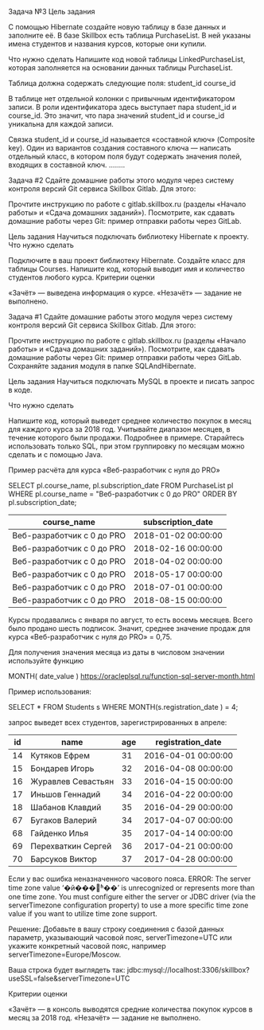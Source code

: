 Задача №3
Цель задания

С помощью Hibernate создайте новую таблицу в базе данных и заполните её.
В базе Skillbox есть таблица PurchaseList. В ней указаны имена студентов и названия курсов, которые они купили.

Что нужно сделать
Напишите код новой таблицы LinkedPurchaseList, которая заполняется на основании данных таблицы PurchaseList.

Таблица должна содержать следующие поля:
student_id
course_id

В таблице нет отдельной колонки с привычным идентификатором записи. В роли идентификатора здесь выступает пара student_id и course_id.  Это значит, что пара значений student_id и course_id уникальна для каждой записи.

Связка student_id и course_id называется «составной ключ» (Composite key). 
Один из вариантов создания составного ключа — написать отдельный класс, в котором поля будут содержать значения полей, входящих в составной ключ.
........

Задача #2
Сдайте домашние работы этого модуля через систему контроля версий Git сервиса Skillbox Gitlab. Для этого:

Прочтите инструкцию по работе с gitlab.skillbox.ru (разделы «Начало работы» и «Сдача домашних заданий»).
Посмотрите, как сдавать домашние работы через Git: пример отправки работы через GitLab.


Цель задания
Научиться подключать библиотеку Hibernate к проекту.
Что нужно сделать

Подключите в ваш проект библиотеку Hibernate.
Создайте класс для таблицы Courses.
Напишите код, который выводит имя и количество студентов любого курса.
Критерии оценки

«Зачёт» — выведена информация о курсе.
«Незачёт» — задание не выполнено.


Задача #1
Сдайте домашние работы этого модуля через систему контроля версий Git сервиса Skillbox Gitlab. Для этого:

Прочтите инструкцию по работе с gitlab.skillbox.ru (разделы «Начало работы» и «Сдача домашних заданий»).
Посмотрите, как сдавать домашние работы через Git: пример отправки работы через GitLab.
Сохраняйте задания модуля в папке SQLAndHibernate.

Цель задания
Научиться подключать MySQL в проекте и писать запрос в коде.



Что нужно сделать

Напишите код, который выведет среднее количество покупок в месяц для каждого курса за 2018 год.
Учитывайте диапазон месяцев, в течение которого были продажи. Подробнее в примере. Старайтесь
использовать только SQL, при этом  группировку по месяцам можно сделать и с помощью Java.


Пример расчёта для курса «Веб-разработчик c нуля до PRO»

SELECT pl.course_name, pl.subscription_date
FROM PurchaseList pl
WHERE pl.course_name = "Веб-разработчик c 0 до PRO"
ORDER BY pl.subscription_date;

course_name               |subscription_date  |
--------------------------|-------------------|
Веб-разработчик c 0 до PRO|2018-01-02 00:00:00|
Веб-разработчик c 0 до PRO|2018-02-16 00:00:00|
Веб-разработчик c 0 до PRO|2018-04-02 00:00:00|
Веб-разработчик c 0 до PRO|2018-05-17 00:00:00|
Веб-разработчик c 0 до PRO|2018-07-01 00:00:00|
Веб-разработчик c 0 до PRO|2018-08-15 00:00:00|


Курсы продавались с января по август, то есть восемь месяцев.
Всего было продано шесть подписок. Значит, среднее значение
продаж для курса «Веб-разработчик c нуля до PRO» = 0,75.

Для получения значения месяца из даты в числовом значении используйте функцию 


MONTH( date_value )
https://oracleplsql.ru/function-sql-server-month.html


Пример использования:

SELECT * FROM Students s 
WHERE MONTH(s.registration_date ) = 4;

запрос выведет всех студентов, зарегистрированных в апреле:

id|name              |age|registration_date  |
--|------------------|---|-------------------|
14|Кутяков Ефрем     | 31|2016-04-01 00:00:00|
15|Бондарев Игорь    | 32|2016-04-08 00:00:00|
16|Журавлев Севастьян| 33|2016-04-15 00:00:00|
17|Иньшов Геннадий   | 34|2016-04-22 00:00:00|
18|Шабанов Клавдий   | 35|2016-04-29 00:00:00|
67|Бугаков Валерий   | 34|2017-04-07 00:00:00|
68|Гайденко Илья     | 35|2017-04-14 00:00:00|
69|Перехваткин Сергей| 36|2017-04-21 00:00:00|
70|Барсуков Виктор   | 37|2017-04-28 00:00:00|


Если у вас ошибка неназначенного часового пояса.
ERROR: The server time zone value ‘�й���׼ʱ��’ is unrecognized or represents more than one time zone.
You must configure either the server or JDBC driver (via the serverTimezone configuration property) to use
a more specific time zone value if you want to utilize time zone support.

Решение:
Добавьте в вашу строку соединения с базой данных параметр, указывающий часовой пояс, serverTimezone=UTC
или укажите конкретный часовой пояс, например serverTimezone=Europe/Moscow.

Ваша строка будет выглядеть так:
jdbc:mysql://localhost:3306/skillbox?useSSL=false&serverTimezone=UTC

Критерии оценки

«Зачёт» — в консоль выводятся средние количества покупок курсов в месяц за 2018 год.
«Незачёт» — задание не выполнено.
